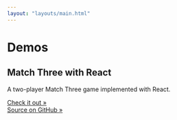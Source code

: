```yaml
---
layout: "layouts/main.html"
---
```

# Demos

## Match Three with React
A two-player Match Three game implemented with React.

[Check it out »](https://llb-match-three-react.netlify.app/) \
[Source on GitHub »](https://github.com/nathanwale/match-three-react)